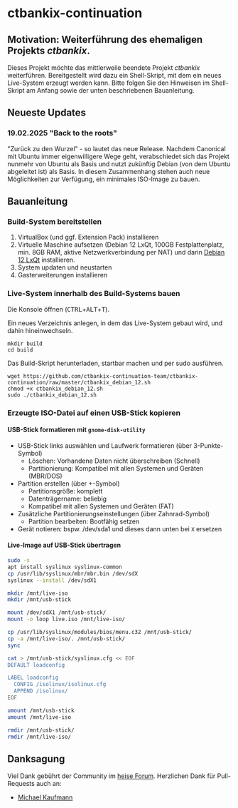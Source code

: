 # ctbankix-continuation

## Motivation: Weiterführung des ehemaligen Projekts _ctbankix_.

Dieses Projekt möchte das mittlerweile beendete Projekt _ctbankix_ weiterführen. Bereitgestellt wird dazu ein Shell-Skript, mit dem ein neues Live-System erzeugt werden kann. Bitte folgen Sie den Hinweisen im Shell-Skript am Anfang sowie der unten beschriebenen Bauanleitung.


## Neueste Updates

### 19.02.2025 "Back to the roots"
"Zurück zu den Wurzel" - so lautet das neue Release. Nachdem Canonical mit Ubuntu immer eigenwilligere Wege geht, verabschiedet sich das Projekt nunmehr von Ubuntu als Basis und nutzt zukünftig Debian (von dem Ubuntu abgeleitet ist) als Basis. In diesem Zusammenhang stehen auch neue Möglichkeiten zur Verfügung, ein minimales ISO-Image zu bauen.


## Bauanleitung

### Build-System bereitstellen

1. VirtualBox (und ggf. Extension Pack) installieren
2. Virtuelle Maschine aufsetzen (Debian 12 LxQt, 100GB Festplattenplatz, min. 8GB RAM, aktive Netzwerkverbindung per NAT) und darin [Debian 12 LxQt](https://cdimage.debian.org/debian-cd/current-live/amd64/iso-hybrid/) installieren.
3. System updaten und neustarten
4. Gasterweiterungen installieren

### Live-System innerhalb des Build-Systems bauen

Die Konsole öffnen (<kbd>CTRL</kbd>+<kbd>ALT</kbd>+<kbd>T</kbd>).

Ein neues Verzeichnis anlegen, in dem das Live-System gebaut wird, und dahin hineinwechseln.

```shell
mkdir build
cd build
```

Das Build-Skript herunterladen, startbar machen und per sudo ausführen.

```shell
wget https://github.com/ctbankix-continuation-team/ctbankix-continuation/raw/master/ctbankix_debian_12.sh
chmod +x ctbankix_debian_12.sh
sudo ./ctbankix_debian_12.sh
```

### Erzeugte ISO-Datei auf einen USB-Stick kopieren

#### USB-Stick formatieren mit `gnome-disk-utility`
- USB-Stick links auswählen und Laufwerk formatieren (über 3-Punkte-Symbol)
  - Löschen: Vorhandene Daten nicht überschreiben (Schnell)
  - Partitionierung: Kompatibel mit allen Systemen und Geräten (MBR/DOS)
- Partition erstellen (über +-Symbol)
  - Partitionsgröße: komplett
  - Datenträgername: beliebig
  - Kompatibel mit allen Systemen und Geräten (FAT)
- Zusätzliche Partitionierungseinstellungen (über Zahnrad-Symbol)
  - Partition bearbeiten: Bootfähig setzen
- Gerät notieren: bspw. /dev/sda1 und dieses dann unten bei `X` ersetzen

#### Live-Image auf USB-Stick übertragen

```bash
sudo -s
apt install syslinux syslinux-common
cp /usr/lib/syslinux/mbr/mbr.bin /dev/sdX
syslinux --install /dev/sdX1

mkdir /mnt/live-iso
mkdir /mnt/usb-stick

mount /dev/sdX1 /mnt/usb-stick/
mount -o loop live.iso /mnt/live-iso/

cp /usr/lib/syslinux/modules/bios/menu.c32 /mnt/usb-stick/
cp -a /mnt/live-iso/. /mnt/usb-stick/
sync

cat > /mnt/usb-stick/syslinux.cfg << EOF
DEFAULT loadconfig

LABEL loadconfig
  CONFIG /isolinux/isolinux.cfg
  APPEND /isolinux/
EOF

umount /mnt/usb-stick
umount /mnt/live-iso

rmdir /mnt/usb-stick/
rmdir /mnt/live-iso/
```


## Danksagung

Viel Dank gebührt der Community im [heise Forum](https://www.heise.de/forum/c-t/Kommentare-zu-c-t-Artikeln/Sicheres-Online-Banking-mit-Bankix/forum-31485/). Herzlichen Dank für Pull-Requests auch an:

* [Michael Kaufmann](https://github.com/mkauf)
